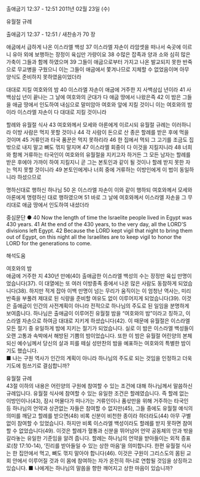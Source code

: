 출애굽기 12:37 - 12:51 
2011년 02월 23일 (수)

유월절 규례



출애굽기 12:37 - 12:51 / 새찬송가 70 장


애굽에서 급하게 나온 이스라엘 백성
37 이스라엘 자손이 라암셋을 떠나서 숙곳에 이르니 유아 외에 보행하는 장정이 육십만 가량이요 38 수많은 잡족과 양과 소와 심히 많은 가축이 그들과 함께 하였으며 39 그들이 애굽으로부터 가지고 나온 발교되지 못한 반죽으로 무교병을 구웠으니 이는 그들이 애굽에서 쫓겨나므로 지체할 수 없었음이며 아무 양식도 준비하지 못하였음이었더라  

대대로 지킬 여호와의 밤
40 이스라엘 자손이 애굽에 거주한 지 사백삼십 년이라 41 사백삼십 년이 끝나는 그 날에 여호와의 군대가 다 애굽 땅에서 나왔은즉 42 이 밤은 그들을 애굽 땅에서 인도하여 내심으로 말미암아 여호와 앞에 지킬 것이니 이는 여호와의 밤이라 이스라엘 자손이 다 대대로 지킬 것이니라  

할례와 유월절 식사
43 여호와께서 모세와 아론에게 이르시되 유월절 규례는 이러하니라 이방 사람은 먹지 못할 것이나 44 각 사람이 돈으로 산 종은 할례를 받은 후에 먹을 것이며 45 거류인과 타국 품꾼은 먹지 못하리라 46 한 집에서 먹되 그 고기를 조금도 집 밖으로 내지 말고 뼈도 꺾지 말지며 47 이스라엘 회중이 다 이것을 지킬지니라 48 너희와 함께 거류하는 타국인이 여호와의 유월절을 지키고자 하거든 그 모든 남자는 할례를 받은 후에야 가까이 하여 지킬지니 곧 그는 본토인과 같이 될 것이나 할례 받지 못한 자는 먹지 못할 것이니라 49 본토인에게나 너희 중에 거류하는 이방인에게 이 법이 동일하니라 하셨으므로

명하신대로 행하신 하나님
50 온 이스라엘 자손이 이와 같이 행하되 여호와께서 모세와 아론에게 명령하신 대로 행하였으며 51 바로 그 날에 여호와께서 이스라엘 자손을 그 무리대로 애굽 땅에서 인도하여 내셨더라  

중심문단 ● 40 Now the length of time the Israelite people lived in Egypt was 430 years. 41 At the end of the 430 years, to the very day, all the LORD'S divisions left Egypt. 42 Because the LORD kept vigil that night to bring them out of Egypt, on this night all the Israelites are to keep vigil to honor the LORD for the generations to come.

해석도움





여호와의 밤  
애굽에 거주한 지 430년 만에(40) 출애굽한 이스라엘 백성의 수는 장정만 육십 만명이었습니다(37). 이 대열에는 또 여러 이방종족 중에서 나온 많은 사람도 동참하게 되었습니다(38). 하지만 적게 잡아 이백 만명이 넘는 무리가 움직이는 이 엄청난 역사는, 미리 반죽을 부풀려 제대로 된 식량을 준비할 여유도 없이 이루어지게 되었습니다(39). 이것은 출애굽이 인간의 사전계획이 아니라 전적으로 하나님의 주도로 된 일임을 분명하게 보여줍니다. 하나님은 출애굽이 이루어진 유월절 밤을 “여호와의 밤”이라고 칭하고, 이스라엘 자손으로 하여금 대대로 지키게 하셨습니다(42). 이 때문에 유월절은 이스라엘 모든 절기 중 유일하게 밤에 지키는 절기가 되었습니다. 실로 이 밤은 이스라엘 백성들이 오랜 고통과 속박에서 해방된 기쁨의 밤이었습니다. 또한 이 밤은 유월절 어린양의 본체 되신 예수님께서 당신의 살과 피를 떼실 성만찬의 밤을 예표하는 여호와의 특별한 밤이기도 했습니다.  
■ 나는 구원 역사가 인간의 계획이 아니라 하나님의 주도로 되는 것임을 인정하고 더욱 기도에 힘쓰기로 결심합니까?

유월절 규례  
43절 이하의 내용은 어린양의 구원에 참여할 수 있는 조건에 대해 하나님께서 말씀하신 규례입니다. 유월절 식사에 참여할 수 있는 유일한 조건은 할례였습니다. 즉 할례 없는 이방인이나(43), 잠시 머물다가 떠나가는 거류인이나 품삯만을 위해 거주하는 타국인 등 하나님의 언약과 상관없는 자들은 참여할 수 없지만(45), 그들 중에도 유월절 예식의 의미를 깨닫고 할례를 받으면(48) 비록 신분이 비천한 종이라 하더라도(44) 아무 구별 없이 참여할 수 있었습니다. 하지만 비록 이스라엘 백성이라도 할례를 받지 못하면 참여할 수 없었습니다(49). 이것은 할례가 혈통과 신분을 뛰어넘어 언약 공동체의 안과 밖을 갈라놓는 유일한 기준임을 알려 줍니다. 할례는 하나님의 언약을 받아들이는 외적 증표로(창 17:10-14), ‘진리를 받아들일 수 있는 상한 마음’을 의미합니다. 한편 유월절 식사는 한 집안에서 먹고, 뼈도 꺾지 말아야 합니다(46). 이것은 구원이 그리스도의 몸된 교회 안에서 이루어질 것과 이 몸에 참여하는 자가 온전히 하나로 연합될 것임을 상징하고 있습니다.
■ 나에게는 하나님의 말씀을 향한 깨어지고 상한 마음이 있습니까?
